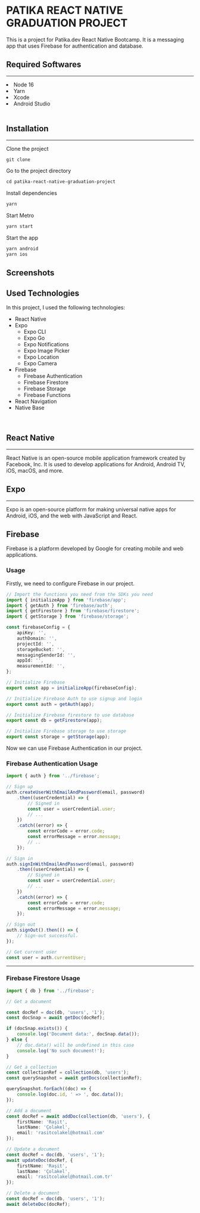 <h1>PATIKA REACT NATIVE GRADUATION PROJECT</h1>
This is a project for Patika.dev React Native Bootcamp. It is a messaging app that uses Firebase for authentication and database.

<h2>Required Softwares</h2>

---

<li>Node 16</li>
<li>Yarn</li>
<li>Xcode</li>
<li>Android Studio</li>
<br/>

<h2>Installation</h2>

---

Clone the project

```bash
git clone
```

Go to the project directory

```bash
cd patika-react-native-graduation-project
```

Install dependencies

```bash
yarn
```

Start Metro

```bash
yarn start
```

Start the app

```bash
yarn android
yarn ios
```

## Screenshots

## Used Technologies

In this project, I used the following technologies:

<ul class="list-group list-group-flush">
<li class="list-group-item">React Native</li>
<li class="list-group-item">Expo
    <ul>
        <li class="list-group-item">Expo CLI</li>
        <li class="list-group-item">Expo Go</li>
        <li class="list-group-item">Expo Notifications</li>
        <li class="list-group-item">Expo Image Picker</li>
        <li class="list-group-item">Expo Location</li>
        <li class="list-group-item">Expo Camera</li>
    </ul>

</li>
<li class="list-group-item">Firebase
    <ul>
        <li class="list-group-item">Firebase Authentication</li>
        <li class="list-group-item">Firebase Firestore</li>
        <li class="list-group-item">Firebase Storage</li>
        <li class="list-group-item">Firebase Functions</li>
    </ul>
</li>

<li class="list-group-item">React Navigation</li>
<li class="list-group-item">Native Base</li>
</ul>
<br />
<h2><b> React Native </b></h2>

---

<p>React Native is an open-source mobile application framework created by Facebook, Inc. It is used to develop applications for Android, Android TV, iOS, macOS, and more.</p>

<h2><b> Expo </b></h2>

---

<p>Expo is an open-source platform for making universal native apps for Android, iOS, and the web with JavaScript and React.</p>

<h2><b> Firebase </b></h2>
<p>Firebase is a platform developed by Google for creating mobile and web applications.</p>

<h3> Usage </h3>

Firstly, we need to configure Firebase in our project.

```typescript
// Import the functions you need from the SDKs you need
import { initializeApp } from 'firebase/app';
import { getAuth } from 'firebase/auth';
import { getFirestore } from 'firebase/firestore';
import { getStorage } from 'firebase/storage';

const firebaseConfig = {
    apiKey: '',
    authDomain: '',
    projectId: '',
    storageBucket: '',
    messagingSenderId: '',
    appId: '',
    measurementId: '',
};

// Initialize Firebase
export const app = initializeApp(firebaseConfig);

// Initialize Firebase Auth to use signup and login
export const auth = getAuth(app);

// Initialize Firebase firestore to use database
export const db = getFirestore(app);

// Initialize Firebase storage to use storage
export const storage = getStorage(app);
```

Now we can use Firebase Authentication in our project.

<h3> Firebase Authentication Usage </h3>

```typescript
import { auth } from '../firebase';

// Sign up
auth.createUserWithEmailAndPassword(email, password)
    .then((userCredential) => {
        // Signed in
        const user = userCredential.user;
        // ...
    })
    .catch((error) => {
        const errorCode = error.code;
        const errorMessage = error.message;
        // ..
    });

// Sign in
auth.signInWithEmailAndPassword(email, password)
    .then((userCredential) => {
        // Signed in
        const user = userCredential.user;
        // ...
    })
    .catch((error) => {
        const errorCode = error.code;
        const errorMessage = error.message;
    });

// Sign out
auth.signOut().then(() => {
    // Sign-out successful.
});

// Get current user
const user = auth.currentUser;
```

---

<h3> Firebase Firestore Usage </h3>

```typescript
import { db } from '../firebase';

// Get a document

const docRef = doc(db, 'users', '1');
const docSnap = await getDoc(docRef);

if (docSnap.exists()) {
    console.log('Document data:', docSnap.data());
} else {
    // doc.data() will be undefined in this case
    console.log('No such document!');
}

// Get a collection
const collectionRef = collection(db, 'users');
const querySnapshot = await getDocs(collectionRef);

querySnapshot.forEach((doc) => {
    console.log(doc.id, ' => ', doc.data());
});

// Add a document
const docRef = await addDoc(collection(db, 'users'), {
    firstName: 'Raşit',
    lastName: 'Çolakel',
    email: 'rasitcolakel@hotmail.com'
});

// Update a document
const docRef = doc(db, 'users', '1');
await updateDoc(docRef, {
    firstName: 'Raşit',
    lastName: 'Çolakel',
    email: 'rasitcolakel@hotmail.com.tr'
});

// Delete a document
const docRef = doc(db, 'users', '1');
await deleteDoc(docRef);
```
